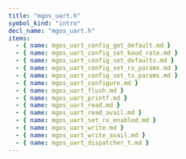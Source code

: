 ```yaml
---
title: "mgos_uart.h"
symbol_kind: "intro"
decl_name: "mgos_uart.h"
items:
  - { name: mgos_uart_config_get_default.md }
  - { name: mgos_uart_config_set_baud_rate.md }
  - { name: mgos_uart_config_set_defaults.md }
  - { name: mgos_uart_config_set_rx_params.md }
  - { name: mgos_uart_config_set_tx_params.md }
  - { name: mgos_uart_configure.md }
  - { name: mgos_uart_flush.md }
  - { name: mgos_uart_printf.md }
  - { name: mgos_uart_read.md }
  - { name: mgos_uart_read_avail.md }
  - { name: mgos_uart_set_rx_enabled.md }
  - { name: mgos_uart_write.md }
  - { name: mgos_uart_write_avail.md }
  - { name: mgos_uart_dispatcher_t.md }
---
```



